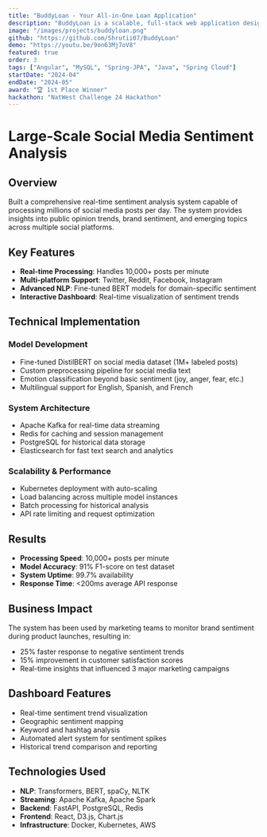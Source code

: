```yaml
---
title: "BuddyLoan - Your All-in-One Loan Application"
description: "BuddyLoan is a scalable, full-stack web application designed to serve as a centralized platform for managing all user loan repayment schedules. The application features an intuitive and secure Angular frontend for seamless interaction. The robust backend utilizes Spring Boot microservices, organized via Netflix Eureka and routed through Spring Cloud Gateway, ensuring reliability and fast performance. Spring Security was implemented to safeguard user and financial data stored in the MySQL database (accessed via Spring-JPA). This architecture emphasizes fast load times and provides users with a comprehensive, secure hub for tracking and managing their loan obligations."
image: "/images/projects/buddyloan.png"
github: "https://github.com/Shrutii07/BuddyLoan"
demo: "https://youtu.be/9on63Mj7oV8"
featured: true
order: 3
tags: ["Angular", "MySQL", "Spring-JPA", "Java", "Spring Cloud"]
startDate: "2024-04"
endDate: "2024-05"
award: "🏆 1st Place Winner"
hackathon: "NatWest Challenge 24 Hackathon"
---
```


# Large-Scale Social Media Sentiment Analysis

## Overview

Built a comprehensive real-time sentiment analysis system capable of processing millions of social media posts per day. The system provides insights into public opinion trends, brand sentiment, and emerging topics across multiple social platforms.

## Key Features

- **Real-time Processing**: Handles 10,000+ posts per minute
- **Multi-platform Support**: Twitter, Reddit, Facebook, Instagram
- **Advanced NLP**: Fine-tuned BERT models for domain-specific sentiment
- **Interactive Dashboard**: Real-time visualization of sentiment trends

## Technical Implementation

### Model Development
- Fine-tuned DistilBERT on social media dataset (1M+ labeled posts)
- Custom preprocessing pipeline for social media text
- Emotion classification beyond basic sentiment (joy, anger, fear, etc.)
- Multilingual support for English, Spanish, and French

### System Architecture
- Apache Kafka for real-time data streaming
- Redis for caching and session management
- PostgreSQL for historical data storage
- Elasticsearch for fast text search and analytics

### Scalability & Performance
- Kubernetes deployment with auto-scaling
- Load balancing across multiple model instances
- Batch processing for historical analysis
- API rate limiting and request optimization

## Results

- **Processing Speed**: 10,000+ posts per minute
- **Model Accuracy**: 91% F1-score on test dataset
- **System Uptime**: 99.7% availability
- **Response Time**: <200ms average API response

## Business Impact

The system has been used by marketing teams to monitor brand sentiment during product launches, resulting in:
- 25% faster response to negative sentiment trends
- 15% improvement in customer satisfaction scores
- Real-time insights that influenced 3 major marketing campaigns

## Dashboard Features

- Real-time sentiment trend visualization
- Geographic sentiment mapping
- Keyword and hashtag analysis
- Automated alert system for sentiment spikes
- Historical trend comparison and reporting

## Technologies Used

- **NLP**: Transformers, BERT, spaCy, NLTK
- **Streaming**: Apache Kafka, Apache Spark
- **Backend**: FastAPI, PostgreSQL, Redis
- **Frontend**: React, D3.js, Chart.js
- **Infrastructure**: Docker, Kubernetes, AWS